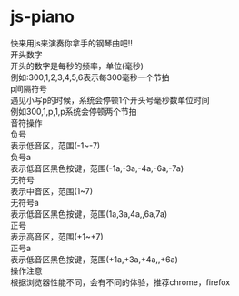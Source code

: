 # js-piano
快来用js来演奏你拿手的钢琴曲吧!!<br />
开头数字<br />
开头的数字是每秒的频率，单位(毫秒)<br />
例如:300,1,2,3,4,5,6表示每300毫秒一个节拍<br />
p间隔符号<br />
遇见小写p的时候，系统会停顿1个开头号毫秒数单位时间<br />
例如300,1,p,1,p系统会停顿两个节拍<br />
音符操作<br />
负号<br />
表示低音区，范围(-1~-7)<br />
负号a<br />
表示低音区黑色按键，范围(-1a,-3a,-4a,-6a,-7a)<br />
无符号<br />
表示中音区，范围(1~7)<br />
无符号a<br />
表示低音区黑色按键，范围(1a,3a,4a,,6a,7a)<br />
正号<br />
表示高音区，范围(+1~+7)<br />
正号a<br />
表示低音区黑色按键，范围(+1a,+3a,+4a,,+6a)<br />
操作注意<br />
根据浏览器性能不同，会有不同的体验，推荐chrome，firefox<br />
